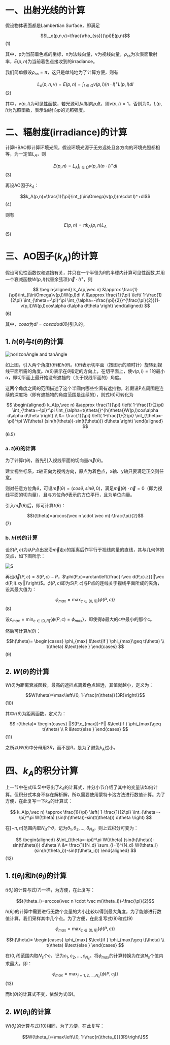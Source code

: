# 一、出射光线的计算
假设物体表面都是Lambertian Surface，即满足

$$L_o(p,n,v)=\frac{\rho_{ss}}{\pi}E(p,n)$$(1)

其中，p为当前着色点的坐标，n为法线向量，v为视线向量，$\rho_{ss}$为次表面散射率，$E(p,n)$为当前着色点接收到的irradiance。

我们简单假设$\rho_{ss}=\pi$，这只是单纯地为了计算方便，则有

$$L_o(p,n,v)=E(p,n)=\int_{l\in\Omega}v(p,l)(n\cdot l)^+L(p,l)dl$$(2)

其中，$v(p,l)$为可见性函数，若光源可从$l$射向$p$点，则$v(p,l)=1$，否则为0。$L(p,l)$为光照函数，表示沿$l$射向$p$的光照强度。

# 二、辐射度(irradiance)的计算
计算HBAO即计算环境光照，假设环境光源于无穷远处且各方向的环境光照都相等，为一定值$L_A$，则

$$E(p,n)=L_A\int_{l\in\Omega}v(p,l)(n\cdot l)^+dl$$(3)

再设AO因子$k_A$：

$$k_A(p,n)=\frac{1}{\pi}\int_{l\in\Omega}v(p,l)(n\cdot l)^+dl$$(4)

则有

$$E(p,n)=\pi k_A(p,n)L_A$$(5)

# 三、AO因子($k_A$)的计算
假设可见性函数仅和遮挡有关，并只在一个半径为R的半球内计算可见性函数,并用一个衰减函数$W(p,l)$代替余弦项$(\vec n\cdot l)^+$，则

$$
\begin{aligned}
k_A(p,\vec n)
    &\approx \frac{1}{\pi}\int_{l\in\Omega}v(p,l)W(p,l)dl \\
    &\approx \frac{1}{\pi}
        \left(
            1-\frac{1}{2\pi}
            \int_{\theta=-\pi}^\pi \int_{\alpha=-\frac{\pi}{2}}^{\frac{\pi}{2}}(1-v(p,l))W(p,l)cos\alpha d\alpha d\theta
        \right)
\end{aligned}
$$(6)

其中，$cos\alpha$为$dl=cos\alpha d\alpha d\theta$时引入的。


## 1. $h(\theta)$与$t(\theta)$的计算
![horizonAngle and tanAngle](HBAO_horzionAngle_tanAngle.PNG)

如上图，引入两个角度$t(\theta)$和$h(\theta)$。$t(\theta)$表示切平面（按图示的顺时针）旋转到视线平面所需的角度。$h(\theta)$表示在$\theta$指定的方向上，在切平面上，使$v(p,l)=1$的最小$\alpha$，即切平面上最开始没有遮挡的（关于视线平面的）角度。

这两个角度之间的范围描述了这个半圆内哪些空间有遮挡物，若假设P点周围是连续的深度场（即有遮挡物的角度范围是连续的），则式(6)可转化为

$$
\begin{aligned}
k_A(p,\vec n)
    &\approx \frac{1}{\pi}
        \left(
            1-\frac{1}{2\pi}
            \int_{\theta=-\pi}^\pi \int_{\alpha=t(\theta)}^{h(\theta)}W(p,l)cos\alpha d\alpha d\theta
        \right) \\
    &= \frac{1}{\pi}
        \left(
            1-\frac{1}{2\pi}
            \int_{\theta=-\pi}^\pi
            W(\theta)
            (sin(h(\theta))-sin(t(\theta)))
            d\theta
        \right) 
\end{aligned}
$$(6.5)

### a. $t(\theta)$的计算

为了计算$t(\theta)$，首先引入视线平面的切向量$\vec m(\theta)$。

建立视坐标系，z轴正向为视线方向，原点为着色点，x轴、y轴只要满足正交则任意。

则对任意方位角$\theta$，可设$\vec m(\theta)=(cos\theta, sin\theta, 0)$，满足$\vec m(\theta)\cdot \vec n = 0$（即为视线平面的切向量），且与方位角$\theta$表示的方位平行，且为单位向量。

引入$\vec m(\theta)$后，即可计算$t(\theta)$：

$$t(\theta)=arccos(\vec n \cdot \vec m)-\frac{\pi}{2}$$(7)

### b. $h(\theta)$的计算
设$S(P, c)$为从P点出发沿$\vec m$走$c$的距离后作平行于视线向量的直线，其与几何体的交点，如下图所示：

![S](HBAO_S.PNG)

再设$\vec d(P,c)=S(P,c)-P$，$\phi(P,c)=arctan\left(\frac{-\vec d(P,c).z}{||\vec d(P,l).xy||}\right)$。$\phi(P,c)$即为$S(P,c)$与P点的连线关于视线平面所成的夹角，设其最大值为：

$$
    \phi_{max}=\max_{c\in(0,R]}\{\phi(P,c)\}
$$(8)

设$c_{max}=\min_{c\in(0,R]}\{\phi(P,c)=\phi_{max}\}$，即使得$\phi$最大的c中最小的那个c。

然后可计算$h(\theta)$：

$$h(\theta)=
\begin{cases}
    \phi_{max} &\text{if } \phi_{max}\geq t(\theta) \\
    t(\theta) &\text{else }
\end{cases}
$$(9)

## 2. $W(\theta)$的计算
$W(\theta)$为距离衰减函数，最高的遮挡点离着色点越远，其值就越小，定义为：

$$W(\theta)=\max\left\{0, 1-\frac{r(\theta)}{3R}\right\}$$(10)

其中$r(\theta)$为距离函数，定义为：

$$
r(\theta)=
\begin{cases}
    ||S(P,c_{max})-P|| &\text{if } \phi_{max}\geq t(\theta) \\
    R &\text{else }
\end{cases}
$$(11)

之所以$W(\theta)$中分母用$3R$，而不是$R$，是为了避免$k_A$过小。

# 四、$k_A$的积分计算
上一节中在式(6.5)中导出了$k_A$的计算式，并分小节介绍了其中的变量该如何计算。但积分式本身不存在解析解，所以需要使用蒙特卡洛方法进行数值计算。为了方便，在此复写一下$k_A$的计算式：

$$
k_A(p,\vec n)
    \approx \frac{1}{\pi}
    \left(
        1-\frac{1}{2\pi}
        \int_{\theta=-\pi}^\pi
        W(\theta)
        (sin(h(\theta))-sin(t(\theta)))
        d\theta
    \right) 
$$

在$[-\pi, \pi]$范围内取$N_d$个$\theta$，记为$\theta_1,\theta_2,...,\theta_{N_d}$，则上式积分可变为：

$$
\begin{aligned}
    &\int_{\theta=-\pi}^\pi
        W(\theta)
        (sin(h(\theta))-sin(t(\theta)))
        d\theta \\
    &= \frac{1}{N_d}
        \sum_{i=1}^{N_d}
        W(\theta_i)
        (sin(h(\theta_i))-sin(t(\theta_i)))
\end{aligned}
$$(12)

## 1. $t(\theta_i)$和$h(\theta_i)$的计算
$t(\theta_i)$的计算与式(7)一样，为方便，在此复写：

$$t(\theta_i)=arccos(\vec n \cdot \vec m(\theta_i))-\frac{\pi}{2}$$

$h(\theta_i)$的计算中需要进行无数个变量的大小比较以得到最大角度，为了能够进行数值计算，我们采样其中几个点。为了方便，在此复写式(8)和式(9)

$$
    \phi_{max}=\max_{c\in(0,R]}\{\phi(P,c)\}
$$

$$h(\theta)=
\begin{cases}
    \phi_{max} &\text{if } \phi_{max}\geq t(\theta) \\
    t(\theta) &\text{else }
\end{cases}
$$

在$(0,R]$范围内取$N_s$个$c$，记为$c_1, c_2,...,c_{N_s}$。将$\phi_{max}$的计算转换为在这$N_s$个值内求最大，即：

$$
    \phi_{max}=\max_{j=1,2,...,N_s}\{\phi(P,c_j)\}
$$(13)

而$h(\theta)$的计算式不变，依然为式(9)。

## 2. $W(\theta_i)$的计算
$W(\theta_i)$的计算与式(10)相同，为了方便，在此复写：

$$W(\theta_i)=\max\left\{0, 1-\frac{r(\theta_i)}{3R}\right\}$$